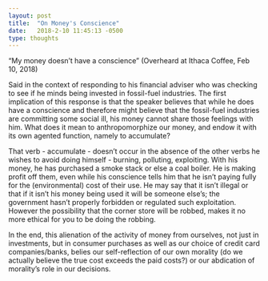 ```yaml
---
layout: post
title:  "On Money's Conscience"
date:   2018-2-10 11:45:13 -0500
type: thoughts
---
```



“My money doesn’t have a conscience” (Overheard at Ithaca Coffee, Feb 10, 2018)

Said in the context of responding to his financial adviser who was checking to see if he minds being invested in fossil-fuel industries. The first implication of this response is that the speaker believes that while he does have a conscience and therefore might believe that the fossil-fuel industries are committing some social ill, his money cannot share those feelings with him. What does it mean to anthropomorphize our money, and endow it with its own agented function, namely to accumulate?

That verb - accumulate - doesn’t occur in the absence of the other verbs he wishes to avoid doing himself - burning, polluting, exploiting. With his money, he has purchased a smoke stack or else a coal boiler. He is making profit off them, even while his conscience tells him that he isn’t paying fully for the (environmental) cost of their use. He may say that it isn’t illegal or that if it isn’t his money being used it will be someone else’s; the government hasn’t properly forbidden or regulated such exploitation. However the possibility that the corner store will be robbed, makes it no more ethical for you to be doing the robbing. 

In the end, this alienation of the activity of money from ourselves, not just in investments, but in consumer purchases as well as our choice of credit card companies/banks, belies our self-reflection of our own morality (do we actually believe the true cost exceeds the paid costs?) or our abdication of morality’s role in our decisions.
